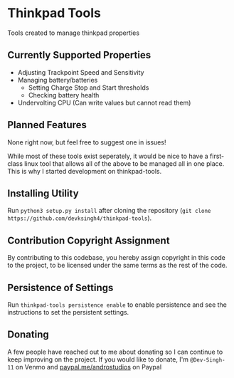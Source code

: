 # Thinkpad Tools
Tools created to manage thinkpad properties

## Currently Supported Properties
* Adjusting Trackpoint Speed and Sensitivity
* Managing battery/batteries
  * Setting Charge Stop and Start thresholds
  * Checking battery health
* Undervolting CPU (Can write values but cannot read them)

## Planned Features
None right now, but feel free to suggest one in issues!

While most of these tools exist seperately, it would be nice to have a first-class linux tool that allows all of the above to be managed all in one place. This is why I started development on thinkpad-tools. 

## Installing Utility
Run `python3 setup.py install` after cloning the repository (`git clone https://github.com/devksingh4/thinkpad-tools`). 


## Contribution Copyright Assignment
By contributing to this codebase, you hereby assign copyright in this code to the project, to be licensed under the same terms as the rest of the code.

## Persistence of Settings
Run `thinkpad-tools persistence enable` to enable persistence and see the instructions to set the persistent settings.

## Donating
A few people have reached out to me about donating so I can continue to keep improving on the project. If you would like to donate,  I'm `@Dev-Singh-11` on Venmo and [paypal.me/androstudios](https://paypal.me/androstudios) on Paypal
